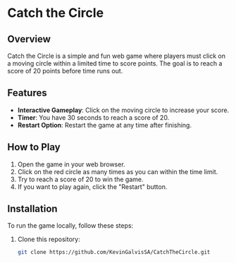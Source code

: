 # Catch the Circle

## Overview
Catch the Circle is a simple and fun web game where players must click on a moving circle within a limited time to score points. The goal is to reach a score of 20 points before time runs out.

## Features
- **Interactive Gameplay**: Click on the moving circle to increase your score.
- **Timer**: You have 30 seconds to reach a score of 20.
- **Restart Option**: Restart the game at any time after finishing.

## How to Play
1. Open the game in your web browser.
2. Click on the red circle as many times as you can within the time limit.
3. Try to reach a score of 20 to win the game.
4. If you want to play again, click the "Restart" button.

## Installation
To run the game locally, follow these steps:

1. Clone this repository:
   ```bash
   git clone https://github.com/KevinGalvisSA/CatchTheCircle.git
